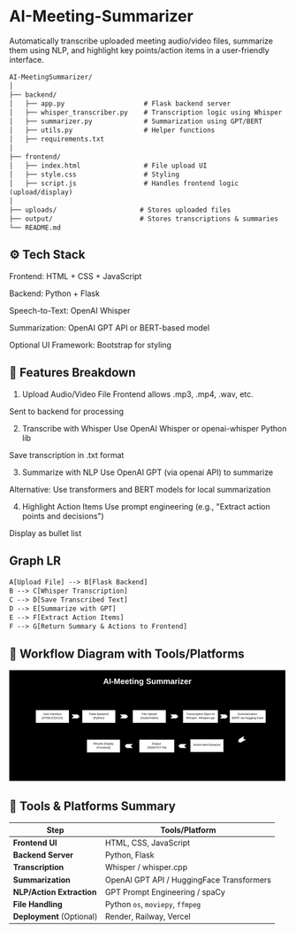 # AI-Meeting-Summarizer
Automatically transcribe uploaded meeting audio/video files, summarize them using NLP, and highlight key points/action items in a user-friendly interface.

```
AI-MeetingSummarizer/
│
├── backend/
│   ├── app.py                    # Flask backend server
│   ├── whisper_transcriber.py    # Transcription logic using Whisper
│   ├── summarizer.py             # Summarization using GPT/BERT
│   ├── utils.py                  # Helper functions
│   ├── requirements.txt
│
├── frontend/
│   ├── index.html                # File upload UI
│   ├── style.css                 # Styling
│   ├── script.js                 # Handles frontend logic (upload/display)
│
├── uploads/                     # Stores uploaded files
├── output/                      # Stores transcriptions & summaries
└── README.md
```

## ⚙️ Tech Stack

Frontend: HTML + CSS + JavaScript

Backend: Python + Flask

Speech-to-Text: OpenAI Whisper

Summarization: OpenAI GPT API or BERT-based model

Optional UI Framework: Bootstrap for styling


## 🚀 Features Breakdown

1. Upload Audio/Video File
Frontend allows .mp3, .mp4, .wav, etc.

Sent to backend for processing

2. Transcribe with Whisper
Use OpenAI Whisper or openai-whisper Python lib

Save transcription in .txt format

3. Summarize with NLP
Use OpenAI GPT (via openai API) to summarize

Alternative: Use transformers and BERT models for local summarization

4. Highlight Action Items
Use prompt engineering (e.g., "Extract action points and decisions")

Display as bullet list

## Graph LR
```
A[Upload File] --> B[Flask Backend]
B --> C[Whisper Transcription]
C --> D[Save Transcribed Text]
D --> E[Summarize with GPT]
E --> F[Extract Action Items]
F --> G[Return Summary & Actions to Frontend]
```

## 📌 Workflow Diagram with Tools/Platforms


![flow](AI-MeetingSummarizer.png)


## 🔧 Tools & Platforms Summary
| Step                      | Tools/Platform                            |
| ------------------------- | ----------------------------------------- |
| **Frontend UI**           | HTML, CSS, JavaScript                     |
| **Backend Server**        | Python, Flask                             |
| **Transcription**         | Whisper / whisper.cpp                     |
| **Summarization**         | OpenAI GPT API / HuggingFace Transformers |
| **NLP/Action Extraction** | GPT Prompt Engineering / spaCy            |
| **File Handling**         | Python `os`, `moviepy`, `ffmpeg`          |
| **Deployment** (Optional) | Render, Railway, Vercel                   |
